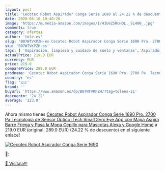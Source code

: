 ```yaml
---
layout: post
title: 'Cecotec Robot Aspirador Conga Serie 1690 al 24.22 % de descuento'
date: 2020-06-10 19:40:26
image: 'https://m.media-amazon.com/images/I/41UeZ5RuHDL._SL400_.jpg'
comments: true
category: ofertas
author: 'tole.es'
slug: 'B07WTVKPZH-es Cecotec Robot Aspirador Conga Serie 1690 Pro. 2700 Pa...'
sku: 'B07WTVKPZH-es'
tags: [ 'Aspiración, limpieza y cuidado de suelo y ventanas','Aspiradoras','Bombillas','Bombillas Wi-Fi','Electrónica','Hogar y cocina','Iluminación','Robots aspiradores','TV, vídeo y home cinema','Televisores','alexa','google','home', ]
actualPrice: 219.0 EUR
currency: EUR
price: 219.0
comparePrice: 289.0 EUR
prodname: 'Cecotec Robot Aspirador Conga Serie 1690 Pro. 2700 Pa  Tecnología de Sensor Óptico iTech SmartGyro Eye  App con Mapa  Aspira  Barre  Friega y Pasa la Mopa  Cepillo para Mascotas  Alexa y Google Home'
country: 'es'
flag: '🇪🇸'
brand: ''
buyurl: 'https://www.amazon.es/dp/B07WTVKPZH/?tag=tolees-21'
descuento: '24.22'
average: '223.0'
---
```


Ahora mismo tienes [Cecotec Robot Aspirador Conga Serie 1690 Pro. 2700 Pa  Tecnología de Sensor Óptico iTech SmartGyro Eye  App con Mapa  Aspira  Barre  Friega y Pasa la Mopa  Cepillo para Mascotas  Alexa y Google Home](https://www.amazon.es/dp/B07WTVKPZH/?tag=tolees-21) a 219.0 EUR (original: 289.0 EUR) (24.22 %  de descuento) en el siguiente enlace!

[![Cecotec Robot Aspirador Conga Serie 1690](https://m.media-amazon.com/images/I/41UeZ5RuHDL._SL400_.jpg)](https://www.amazon.es/dp/B07WTVKPZH/?tag=tolees-21)

🔎:


[🛒 Visítala!!!](https://www.amazon.es/dp/B07WTVKPZH/?tag=tolees-21)
